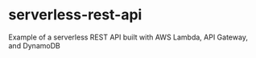# serverless-rest-api
Example of a serverless REST API built with AWS Lambda, API Gateway, and DynamoDB
